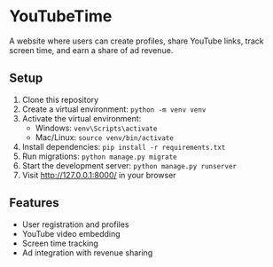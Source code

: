 # YouTubeTime

A website where users can create profiles, share YouTube links, track screen time, and earn a share of ad revenue.

## Setup

1. Clone this repository
2. Create a virtual environment: `python -m venv venv`
3. Activate the virtual environment:
   - Windows: `venv\Scripts\activate`
   - Mac/Linux: `source venv/bin/activate`
4. Install dependencies: `pip install -r requirements.txt`
5. Run migrations: `python manage.py migrate`
6. Start the development server: `python manage.py runserver`
7. Visit http://127.0.0.1:8000/ in your browser

## Features

- User registration and profiles
- YouTube video embedding
- Screen time tracking
- Ad integration with revenue sharing 